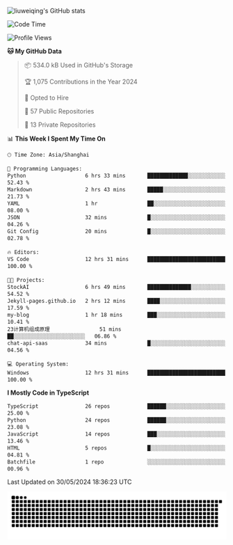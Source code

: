 ![liuweiqing's GitHub stats](https://github-readme-stats.vercel.app/api?username=14790897&show_icons=true&locale=cn&include_all_commits=true&count_private=true)

<!--START_SECTION:waka-->
![Code Time](http://img.shields.io/badge/Code%20Time-1%2C020%20hrs%2055%20mins-blue)

![Profile Views](http://img.shields.io/badge/Profile%20Views-36-blue)

**🐱 My GitHub Data** 

> 📦 534.0 kB Used in GitHub's Storage 
 > 
> 🏆 1,075 Contributions in the Year 2024
 > 
> 💼 Opted to Hire
 > 
> 📜 57 Public Repositories 
 > 
> 🔑 13 Private Repositories 
 > 
📊 **This Week I Spent My Time On** 

```text
🕑︎ Time Zone: Asia/Shanghai

💬 Programming Languages: 
Python                   6 hrs 33 mins       █████████████░░░░░░░░░░░░   52.43 % 
Markdown                 2 hrs 43 mins       █████░░░░░░░░░░░░░░░░░░░░   21.73 % 
YAML                     1 hr                ██░░░░░░░░░░░░░░░░░░░░░░░   08.00 % 
JSON                     32 mins             █░░░░░░░░░░░░░░░░░░░░░░░░   04.26 % 
Git Config               20 mins             █░░░░░░░░░░░░░░░░░░░░░░░░   02.78 % 

🔥 Editors: 
VS Code                  12 hrs 31 mins      █████████████████████████   100.00 % 

🐱‍💻 Projects: 
StockAI                  6 hrs 49 mins       ██████████████░░░░░░░░░░░   54.52 % 
Jekyll-pages.github.io   2 hrs 12 mins       ████░░░░░░░░░░░░░░░░░░░░░   17.59 % 
my-blog                  1 hr 18 mins        ███░░░░░░░░░░░░░░░░░░░░░░   10.41 % 
23计算机组成原理                51 mins             ██░░░░░░░░░░░░░░░░░░░░░░░   06.86 % 
chat-api-saas            34 mins             █░░░░░░░░░░░░░░░░░░░░░░░░   04.56 % 

💻 Operating System: 
Windows                  12 hrs 31 mins      █████████████████████████   100.00 % 
```

**I Mostly Code in TypeScript** 

```text
TypeScript               26 repos            ██████░░░░░░░░░░░░░░░░░░░   25.00 % 
Python                   24 repos            ██████░░░░░░░░░░░░░░░░░░░   23.08 % 
JavaScript               14 repos            ███░░░░░░░░░░░░░░░░░░░░░░   13.46 % 
HTML                     5 repos             █░░░░░░░░░░░░░░░░░░░░░░░░   04.81 % 
Batchfile                1 repo              ░░░░░░░░░░░░░░░░░░░░░░░░░   00.96 % 
```




 Last Updated on 30/05/2024 18:36:23 UTC
<!--END_SECTION:waka-->

<picture>
  <source media="(prefers-color-scheme: dark)" srcset="https://raw.githubusercontent.com/14790897/14790897/output/github-contribution-grid-snake-dark.svg" />
  <source media="(prefers-color-scheme: light)" srcset="https://raw.githubusercontent.com/14790897/14790897/output/github-contribution-grid-snake.svg" />
  <img alt="github-snake" src="https://raw.githubusercontent.com/14790897/14790897/output/github-contribution-grid-snake.svg" />
</picture>
